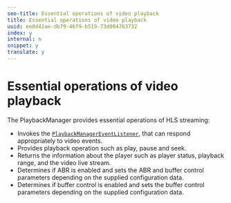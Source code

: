 ```yaml
---
seo-title: Essential operations of video playback
title: Essential operations of video playback
uuid: ee0d42ae-db79-46f9-b519-73d004763732
index: y
internal: n
snippet: y
translate: y
---
```


# Essential operations of video playback

The PlaybackManager provides essential operations of HLS streaming: 
* Invokes the [ <!-- APINAME - Required Post Migration Cleanup -->`PlaybackManagerEventListener`](http://help.adobe.com/en_US/primetime/reference_implementation/android/javadoc/com/adobe/primetime/reference/manager/PlaybackManager.PlaybackManagerEventListener.html), that can respond appropriately to video events.
* Provides playback operation such as play, pause and seek.
* Returns the information about the player such as player status, playback range, and the video live stream.
* Determines if ABR is enabled and sets the ABR and buffer control parameters depending on the supplied configuration data.
* Determines if buffer control is enabled and sets the buffer control parameters depending on the supplied configuration data.



